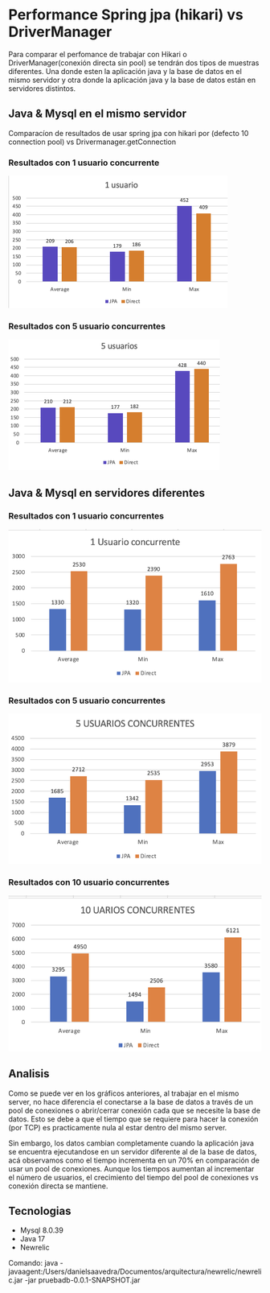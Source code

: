# Performance Spring jpa (hikari) vs DriverManager

Para comparar el perfomance de trabajar con Hikari o DriverManager(conexión directa sin pool) se tendrán dos tipos de muestras diferentes. Una donde esten la aplicación java y la base de datos en el mismo servidor
y otra donde la aplicación java y la base de datos están en servidores distintos.

## Java & Mysql en el mismo servidor 
Comparacíon de resultados de usar spring jpa con hikari por (defecto 10 connection pool)
vs Drivermanager.getConnection
### Resultados con 1 usuario concurrente
![1_user__same_server.png](results%2F1_user__same_server.png)
### Resultados con 5 usuario concurrentes
![5_users__same_server.png](results%2F5_users__same_server.png)


## Java & Mysql en  servidores diferentes

### Resultados con 1 usuario concurrentes
![1_users_different_server.png](results%2F1_users_different_server.png)
### Resultados con 5 usuario concurrentes

![5_User_different_server.png](results%2F5_User_different_server.png)

### Resultados con 10 usuario concurrentes
![10_User_different_server.png](results%2F10_User_different_server.png)

## Analisis
Como se puede ver en los gráficos anteriores, al trabajar en el mismo server, no hace diferencia el conectarse a la base de datos
a través de un pool de conexiones o abrir/cerrar conexión cada que se necesite la base de datos.
Esto se debe a que el tiempo que se requiere para hacer la conexión (por TCP) es practicamente nula al estar dentro del mismo server.

Sin embargo, los datos cambian completamente cuando la aplicación java se encuentra ejecutandose en un servidor diferente al de la base de datos, acá observamos como el tiempo 
incrementa en un 70% en comparación de usar un pool de conexiones. Aunque los tiempos aumentan al incrementar el número de usuarios, el crecimiento del tiempo del pool de conexiones
vs conexión directa se mantiene.

## Tecnologias

* Mysql 8.0.39
* Java 17
* Newrelic 

Comando:
java -javaagent:/Users/danielsaavedra/Documentos/arquitectura/newrelic/newrelic.jar -jar pruebadb-0.0.1-SNAPSHOT.jar